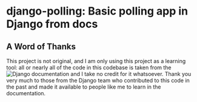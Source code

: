 # django-polling: Basic polling app in Django from docs

## A Word of Thanks

This project is not original, and I am only using this project as a learning tool: all or nearly all of the code in this codebase is taken from the ![Django documentation](https://docs.djangoproject.com/en/4.2/intro/tutorial01/) and I take no credit for it whatsoever. Thank you very much to those from the Django team who contributed to this code in the past and made it available to people like me to learn in the documentation.